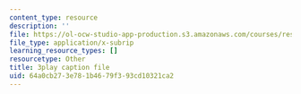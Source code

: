 ```yaml
---
content_type: resource
description: ''
file: https://ol-ocw-studio-app-production.s3.amazonaws.com/courses/res-18-006-calculus-revisited-single-variable-calculus-fall-2010/64a0cb273e781b4679f393cd10321ca2_w_JWcGLiifU.srt
file_type: application/x-subrip
learning_resource_types: []
resourcetype: Other
title: 3play caption file
uid: 64a0cb27-3e78-1b46-79f3-93cd10321ca2
---
```

